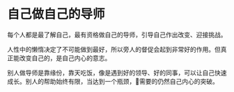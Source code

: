 # 自己做自己的导师
每个人都是最了解自己，最有资格做自己的导师，引导自己作出改变、迎接挑战。

人性中的懒惰决定了不可能做到最好，所以旁人的督促会起到非常好的作用。但真正能改变自己的，是自己内心的意志。

别人做导师是靠缘份，靠天吃饭，像是遇到好的领导、好的同事，可以让自己快速成长。别人的帮助始终有限，当达到一个瓶颈，需要的仍然自己内心的突破。

